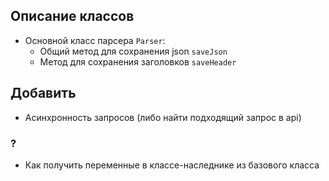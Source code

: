 ## Описание классов

- Основной класс парсера `Parser`:
    - Общий метод для сохранения json `saveJson`
    - Метод для сохранения заголовков `saveHeader`


## Добавить
- Асинхронность запросов (либо найти подходящий запрос в api)

### ?
- Как получить переменные в классе-наследнике из базового класса
